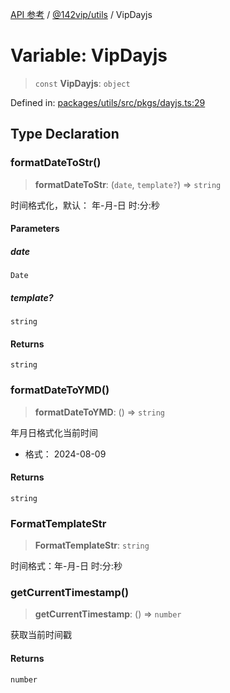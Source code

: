 [API 参考](../../../index.md) / [@142vip/utils](../index.md) / VipDayjs

# Variable: VipDayjs

> `const` **VipDayjs**: `object`

Defined in: [packages/utils/src/pkgs/dayjs.ts:29](https://github.com/142vip/core-x/blob/15d5bc9ef4bece78c0e60bdf074a2d245f625100/packages/utils/src/pkgs/dayjs.ts#L29)

## Type Declaration

### formatDateToStr()

> **formatDateToStr**: (`date`, `template?`) => `string`

时间格式化，默认： 年-月-日 时:分:秒

#### Parameters

##### date

`Date`

##### template?

`string`

#### Returns

`string`

### formatDateToYMD()

> **formatDateToYMD**: () => `string`

年月日格式化当前时间
- 格式： 2024-08-09

#### Returns

`string`

### FormatTemplateStr

> **FormatTemplateStr**: `string`

时间格式：年-月-日 时:分:秒

### getCurrentTimestamp()

> **getCurrentTimestamp**: () => `number`

获取当前时间戳

#### Returns

`number`
